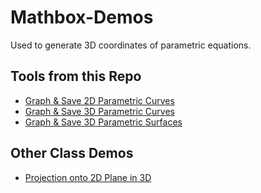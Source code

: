 # Mathbox-Demos

Used to generate 3D coordinates of parametric equations.

## Tools from this Repo

- [Graph & Save 2D Parametric Curves](https://christopherchudzicki.github.io/MathBox-Demos/parametric_curves_2D.html)
- [Graph & Save 3D Parametric Curves](https://christopherchudzicki.github.io/MathBox-Demos/parametric_curves_3D.html)
- [Graph & Save 3D Parametric Surfaces](https://christopherchudzicki.github.io/MathBox-Demos/parametric_surfaces_3D.html)

## Other Class Demos

- [Projection onto 2D Plane in 3D](https://christopherchudzicki.github.io/MathBox-Demos/projection_in_3D.html)
